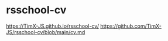 # rsschool-cv
https://TimX-JS.github.io/rsschool-cv/
https://github.com/TimX-JS/rsschool-cv/blob/main/cv.md
